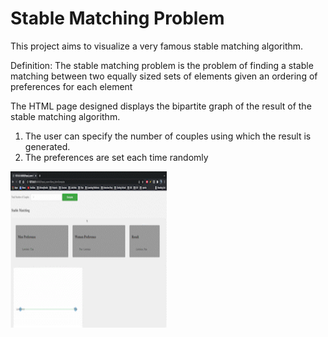 # Stable Matching Problem

This project aims to visualize a very famous stable matching algorithm.

Definition: The stable matching problem is the problem of finding a stable matching between two equally sized sets of elements given an ordering of preferences for each element

The HTML page designed displays the bipartite graph of the result of the stable matching algorithm.

1. The user can specify the number of couples using which the result is generated.
2. The preferences are set each time randomly


<img src="stableMatching.gif" width="250" height="250"/>

<!-- ![](stableMatching.gif) -->
